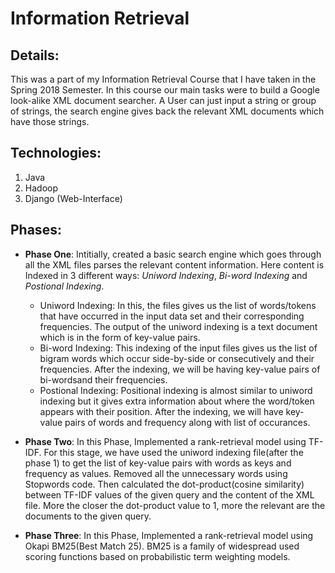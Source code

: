 # Information Retrieval

## Details:
This was a part of my Information Retrieval Course that I have taken in the Spring 2018 Semester. In this course our main tasks were to build a Google look-alike XML document searcher. A User can just input a string or group of strings, the search engine gives back the relevant XML documents which have those strings.

## Technologies:
1. Java
2. Hadoop
3. Django (Web-Interface)


## Phases:
* __Phase One__: Intitially, created a basic search engine which goes through all the XML files parses the relevant content information. Here content is Indexed in 3 different ways: _Uniword Indexing_, _Bi-word Indexing_ and _Postional Indexing_.
  *	Uniword Indexing: In this, the files gives us the list of words/tokens that have occurred in the input data set and their corresponding                       frequencies. The output of the uniword indexing is a text document which is in the form of key-value pairs.
  * Bi-word Indexing: This indexing of the input files gives us the list of bigram words which occur side-by-side or consecutively and                           their frequencies. After the indexing, we will be having key-value pairs of bi-wordsand their frequencies.  
  * Postional Indexing: Positional indexing is almost similar to uniword indexing but it gives extra information about where the word/token                       appears with their position. After the indexing, we will have key-value pairs of words and frequency along with list
                      of occurances.  

* __Phase Two__: In this Phase, Implemented a rank-retrieval model using TF-IDF. For this stage, we have used the uniword indexing                          file(after the phase 1) to get the list of key-value pairs with words as keys and frequency as values. Removed all the                      unnecessary words using Stopwords code. Then calculated the dot-product(cosine similarity) between TF-IDF values of the                    given query and the content of the XML file. More the closer the dot-product value to 1, more the relevant are the                          documents to the given query.

* __Phase Three__: In this Phase, Implemented a rank-retrieval model using Okapi BM25(Best Match 25). BM25 is a family of widespread used                      scoring functions based on probabilistic term weighting models.
